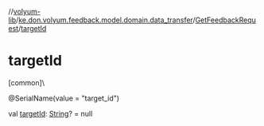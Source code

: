 //[volyum-lib](../../../index.md)/[ke.don.volyum.feedback.model.domain.data_transfer](../index.md)/[GetFeedbackRequest](index.md)/[targetId](target-id.md)

# targetId

[common]\

@SerialName(value = &quot;target_id&quot;)

val [targetId](target-id.md): [String](https://kotlinlang.org/api/core/kotlin-stdlib/kotlin/-string/index.html)? = null